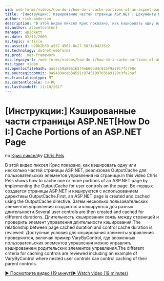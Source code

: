 ```yaml
---
uid: web-forms/videos/how-do-i/how-do-i-cache-portions-of-an-aspnet-page
title: "[Инструкции:] Кэширование частей страницы ASP.NET | Документы Microsoft"
author: rick-anderson
description: "В этой видео пиксел Крис показано, как кэшировать одну или несколько частей страницы ASP.NET, реализовав OutputCache для пользовательских элементов управления на странице. Во-первых,..."
ms.author: aspnetcontent
manager: wpickett
ms.date: 02/12/2009
ms.topic: article
ms.assetid: b20b2b30-a557-4567-8e27-56f1e04235e2
ms.technology: dotnet-webforms
ms.prod: .net-framework
msc.legacyurl: /web-forms/videos/how-do-i/how-do-i-cache-portions-of-an-aspnet-page
msc.type: video
ms.openlocfilehash: aad3c59a89616874eb66bd4c83bf9a2917fc798c
ms.sourcegitcommit: 9a9483aceb34591c97451997036a9120c3fe2baf
ms.translationtype: MT
ms.contentlocale: ru-RU
ms.lasthandoff: 11/10/2017
---
```

<a name="how-do-i-cache-portions-of-an-aspnet-page"></a><span data-ttu-id="44258-104">[Инструкции:] Кэшированные части страницы ASP.NET</span><span class="sxs-lookup"><span data-stu-id="44258-104">[How Do I:] Cache Portions of an ASP.NET Page</span></span>
====================
<span data-ttu-id="44258-105">по [Крис пиксел](https://twitter.com/chrispels)</span><span class="sxs-lookup"><span data-stu-id="44258-105">by [Chris Pels](https://twitter.com/chrispels)</span></span>

<span data-ttu-id="44258-106">В этой видео пиксел Крис показано, как кэшировать одну или несколько частей страницы ASP.NET, реализовав OutputCache для пользовательских элементов управления на странице.</span><span class="sxs-lookup"><span data-stu-id="44258-106">In this video Chris Pels shows how to cache one or more portions of an ASP.NET page by implementing the OutputCache for user controls on the page.</span></span> <span data-ttu-id="44258-107">Во-первых создается страницы ASP.NET и кэшируются с использованием директивы OutputCache.</span><span class="sxs-lookup"><span data-stu-id="44258-107">First, an ASP.NET page is created and cached using the OutputCache directive.</span></span> <span data-ttu-id="44258-108">Затем несколько пользовательских элементов управления создаются и кэшируются для разных длительности.</span><span class="sxs-lookup"><span data-stu-id="44258-108">Several user controls are then created and cached for different durations.</span></span> <span data-ttu-id="44258-109">Длительность кэширования связь между страницей и проверить элемент управления длительности кэширования.</span><span class="sxs-lookup"><span data-stu-id="44258-109">The relationship between page cached duration and control cache duration is reviewed.</span></span> <span data-ttu-id="44258-110">Доступные условия для кэширования элементы управления проверяются, включая пример VaryByControl, где вложенных пользовательских элементов управления можно управлять кэшированием родительских элементов управления.</span><span class="sxs-lookup"><span data-stu-id="44258-110">The different criteria for caching controls are reviewed including an example of VaryByControl where nested user controls can control caching of their parent controls.</span></span>

[<span data-ttu-id="44258-111">&#9654; Посмотрите видео (19 минут)</span><span class="sxs-lookup"><span data-stu-id="44258-111">&#9654; Watch video (19 minutes)</span></span>](https://channel9.msdn.com/Blogs/ASP-NET-Site-Videos/how-do-i-cache-portions-of-an-aspnet-page)
